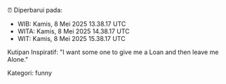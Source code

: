 ⏰ Diperbarui pada:
- WIB: Kamis, 8 Mei 2025 13.38.17 UTC
- WITA: Kamis, 8 Mei 2025 14.38.17 UTC
- WIT: Kamis, 8 Mei 2025 15.38.17 UTC

Kutipan Inspiratif:
"I want some one to give me a Loan and then leave me Alone."


Kategori: funny

